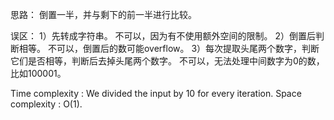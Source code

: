 思路：
    倒置一半，并与剩下的前一半进行比较。
    
误区：
    1）先转成字符串。
        不可以，因为有不使用额外空间的限制。
    2）倒置后判断相等。
        不可以，倒置后的数可能overflow。
    3）每次提取头尾两个数字，判断它们是否相等，判断后去掉头尾两个数字。
        不可以，无法处理中间数字为0的数，比如100001。
    
Time complexity : We divided the input by 10 for every iteration.
Space complexity : O(1).

